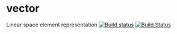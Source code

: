 # vector
Linear space element representation
[![Build status](https://ci.appveyor.com/api/projects/status/ke5qqglvopo7nnjk/branch/lr1?svg=true)](https://ci.appveyor.com/project/LizaSimonova/vector/branch/lr1)
[![Build Status](https://travis-ci.org/LizaSimonova/vector.svg?branch=lr1)](https://travis-ci.org/LizaSimonova/vector)